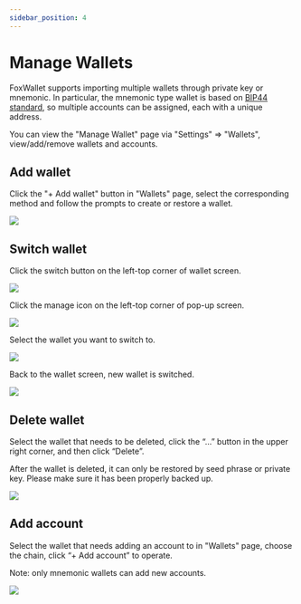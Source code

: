 ```yaml
---
sidebar_position: 4
---
```


# Manage Wallets
FoxWallet supports importing multiple wallets through private key or mnemonic. In particular, the mnemonic type wallet is based on [BIP44 standard](https://github.com/bitcoin/bips/blob/master/bip-0044.mediawiki), so multiple accounts can be assigned, each with a unique address.  

You can view the "Manage Wallet" page via "Settings" => "Wallets", view/add/remove wallets and accounts. 

## Add wallet
Click the "+ Add wallet" button in "Wallets" page, select the corresponding method and follow the prompts to create or restore a wallet.

![](./img/add-wallet.png)

## Switch wallet
Click the switch button on the left-top corner of wallet screen.  

![](./img/switch-wallet-1.png)  

Click the manage icon on the left-top corner of pop-up screen.  

![](./img/switch-wallet-2.png)  

Select the wallet you want to switch to.  

![](./img/switch-wallet-3.png)  

Back to the wallet screen, new wallet is switched.  

![](./img/switch-wallet-4.png)  

## Delete wallet
Select the wallet that needs to be deleted, click the “...” button in the upper right corner, and then click “Delete”. 

After the wallet is deleted, it can only be restored by seed phrase or private key. 
Please make sure it has been properly backed up.

![](./img/delete-wallet.png)

## Add account
Select the wallet that needs adding an account to in "Wallets" page, choose the chain, click “+ Add account” to operate. 

Note: only mnemonic wallets can add new accounts.

![](./img/add-account-2.png)



